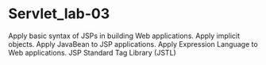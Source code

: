 # Servlet_lab-03
Apply basic syntax of JSPs in building Web applications. Apply implicit objects. Apply JavaBean to JSP applications. Apply Expression Language to Web applications. JSP Standard Tag Library (JSTL)
